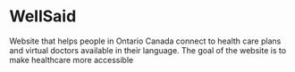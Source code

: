 # WellSaid
Website that helps people in Ontario Canada connect to health care plans and virtual doctors available in their language. The goal of the website is to make healthcare more accessible 
